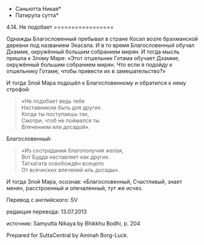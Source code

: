* Саньютта Никая*
* Патирупа сутта*

4\.14\. Не подобает
\=\=\=\=\=\=\=\=\=\=\=\=\=\=\=\=\=

Однажды Благословенный пребывал в стране Косал возле брахманской деревни под названием Экасала\. И в то время Благословенный обучал Дхамме, окружённый большим собранием мирян\. И тогда мысль пришла к Злому Маре: «Этот отшельник Готама обучает Дхамме, окружённый большим собранием мирян\. Что если я подойду к отшельнику Готаме, чтобы привести их в замешательство?»

И тогда Злой Мара подошёл к Благословенному и обратился к нему строфой:

> «Не подобает ведь тебе  
> Наставником быть для других\.  
> Когда ты поступаешь так,  
> Смотри, чтоб не поймался ты  
> Влечением или досадой»\.

Благословенный:

> «Из сострадания благополучия желая,  
> Вот Будда наставляет как других\.  
> Татхагата освобождён всецело  
> От всяческих влечений иль досады»\.

И тогда Злой Мара, осознав: «Благословенный, Счастливый, знает меня», расстроенный и опечаленный, тут же исчез\.

Перевод с английского: SV

редакция перевода: 13\.07\.2013

источник: Samyutta Nikaya by Bhikkhu Bodhi, p\. 204

Prepared for SuttaCentral by Aminah Borg\-Luck\.